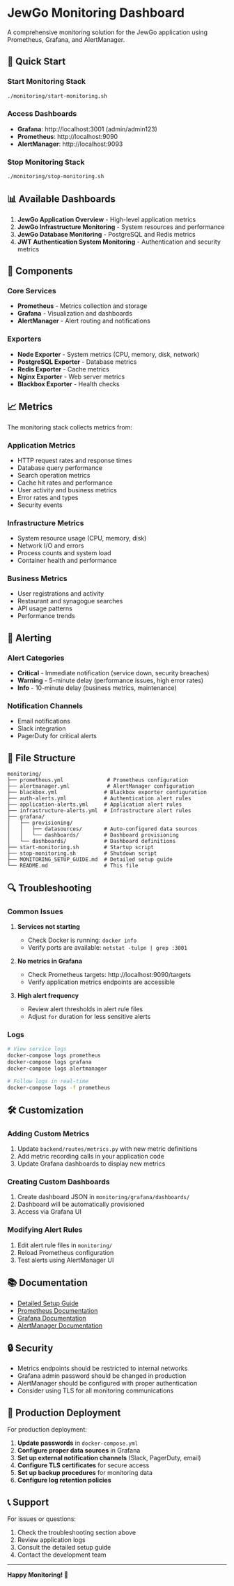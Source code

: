 # JewGo Monitoring Dashboard

A comprehensive monitoring solution for the JewGo application using Prometheus, Grafana, and AlertManager.

## 🚀 Quick Start

### Start Monitoring Stack
```bash
./monitoring/start-monitoring.sh
```

### Access Dashboards
- **Grafana**: http://localhost:3001 (admin/admin123)
- **Prometheus**: http://localhost:9090
- **AlertManager**: http://localhost:9093

### Stop Monitoring Stack
```bash
./monitoring/stop-monitoring.sh
```

## 📊 Available Dashboards

1. **JewGo Application Overview** - High-level application metrics
2. **JewGo Infrastructure Monitoring** - System resources and performance
3. **JewGo Database Monitoring** - PostgreSQL and Redis metrics
4. **JWT Authentication System Monitoring** - Authentication and security metrics

## 🔧 Components

### Core Services
- **Prometheus** - Metrics collection and storage
- **Grafana** - Visualization and dashboards
- **AlertManager** - Alert routing and notifications

### Exporters
- **Node Exporter** - System metrics (CPU, memory, disk, network)
- **PostgreSQL Exporter** - Database metrics
- **Redis Exporter** - Cache metrics
- **Nginx Exporter** - Web server metrics
- **Blackbox Exporter** - Health checks

## 📈 Metrics

The monitoring stack collects metrics from:

### Application Metrics
- HTTP request rates and response times
- Database query performance
- Search operation metrics
- Cache hit rates and performance
- User activity and business metrics
- Error rates and types
- Security events

### Infrastructure Metrics
- System resource usage (CPU, memory, disk)
- Network I/O and errors
- Process counts and system load
- Container health and performance

### Business Metrics
- User registrations and activity
- Restaurant and synagogue searches
- API usage patterns
- Performance trends

## 🚨 Alerting

### Alert Categories
- **Critical** - Immediate notification (service down, security breaches)
- **Warning** - 5-minute delay (performance issues, high error rates)
- **Info** - 10-minute delay (business metrics, maintenance)

### Notification Channels
- Email notifications
- Slack integration
- PagerDuty for critical alerts

## 📁 File Structure

```
monitoring/
├── prometheus.yml              # Prometheus configuration
├── alertmanager.yml            # AlertManager configuration
├── blackbox.yml               # Blackbox exporter configuration
├── auth-alerts.yml            # Authentication alert rules
├── application-alerts.yml     # Application alert rules
├── infrastructure-alerts.yml  # Infrastructure alert rules
├── grafana/
│   ├── provisioning/
│   │   ├── datasources/       # Auto-configured data sources
│   │   └── dashboards/        # Dashboard provisioning
│   └── dashboards/            # Dashboard definitions
├── start-monitoring.sh        # Startup script
├── stop-monitoring.sh         # Shutdown script
├── MONITORING_SETUP_GUIDE.md  # Detailed setup guide
└── README.md                  # This file
```

## 🔍 Troubleshooting

### Common Issues

1. **Services not starting**
   - Check Docker is running: `docker info`
   - Verify ports are available: `netstat -tulpn | grep :3001`

2. **No metrics in Grafana**
   - Check Prometheus targets: http://localhost:9090/targets
   - Verify application metrics endpoints are accessible

3. **High alert frequency**
   - Review alert thresholds in alert rule files
   - Adjust `for` duration for less sensitive alerts

### Logs
```bash
# View service logs
docker-compose logs prometheus
docker-compose logs grafana
docker-compose logs alertmanager

# Follow logs in real-time
docker-compose logs -f prometheus
```

## 🛠️ Customization

### Adding Custom Metrics
1. Update `backend/routes/metrics.py` with new metric definitions
2. Add metric recording calls in your application code
3. Update Grafana dashboards to display new metrics

### Creating Custom Dashboards
1. Create dashboard JSON in `monitoring/grafana/dashboards/`
2. Dashboard will be automatically provisioned
3. Access via Grafana UI

### Modifying Alert Rules
1. Edit alert rule files in `monitoring/`
2. Reload Prometheus configuration
3. Test alerts using AlertManager UI

## 📚 Documentation

- [Detailed Setup Guide](MONITORING_SETUP_GUIDE.md)
- [Prometheus Documentation](https://prometheus.io/docs/)
- [Grafana Documentation](https://grafana.com/docs/)
- [AlertManager Documentation](https://prometheus.io/docs/alerting/latest/alertmanager/)

## 🔒 Security

- Metrics endpoints should be restricted to internal networks
- Grafana admin password should be changed in production
- AlertManager should be configured with proper authentication
- Consider using TLS for all monitoring communications

## 🚀 Production Deployment

For production deployment:

1. **Update passwords** in `docker-compose.yml`
2. **Configure proper data sources** in Grafana
3. **Set up external notification channels** (Slack, PagerDuty, email)
4. **Configure TLS certificates** for secure access
5. **Set up backup procedures** for monitoring data
6. **Configure log retention policies**

## 📞 Support

For issues or questions:
1. Check the troubleshooting section above
2. Review application logs
3. Consult the detailed setup guide
4. Contact the development team

---

**Happy Monitoring! 🎯**
